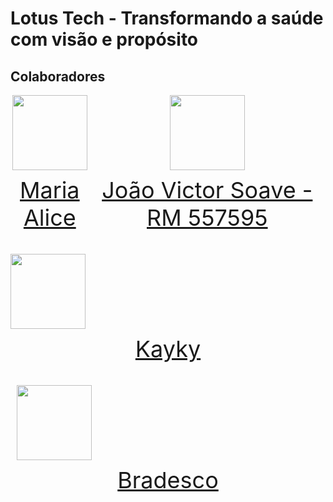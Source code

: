 # Lotus Tech - Transformando a saúde com visão e propósito

## Colaboradores

<div style="display: flex; justify-content: space-between; align-items: center;">
<a href="https://github.com/Malice112" target="_blank" style="text-align: center; margin-right: 10px;">
<img loading="lazy" src="https://avatars.githubusercontent.com/Malice112" width=120>
<p style="font-size:min(2vh, 36px); margin-top: 10px;">Maria Alice</p>
</a>

<a href="https://github.com/jaoAprendiz" target="_blank" style="text-align: center; margin-right: 10px;">
<img loading="lazy" src="https://avatars.githubusercontent.com/jaoAprendiz" width=120>
<p style="font-size:min(2vh, 36px); margin-top: 10px;">João Victor Soave - RM 557595</p>
</a>
</div>

<a href="https://github.com/KStiliano" target="_blank" style="text-align: center; margin-right: 10px;">
<img loading="lazy" src="https://avatars.githubusercontent.com/KStiliano" width=120>
<p style="font-size:min(2vh, 36px); margin-top: 10px;">Kayky</p>
</a>
</div>

<a href="https://github.com/pehenmendes" target="_blank" style="text-align: center; margin-right: 10px;">
<img loading="lazy" src="https://avatars.githubusercontent.com/pehenmendes" width=120>
<p style="font-size:min(2vh, 36px); margin-top: 10px;">Bradesco</p>
</a>
</div>
